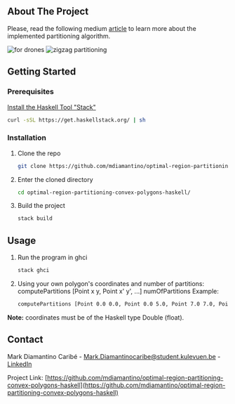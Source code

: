 <!-- ABOUT THE PROJECT -->
## About The Project

Please, read the following medium [article](https://medium.com/codex/optimal-region-partitioning-for-uavs-and-drones-in-cooperative-flight-settings-c0764a6450f9) to learn more about the implemented partitioning algorithm.

![for drones](https://miro.medium.com/max/1000/1*8Jps5SCEbakugsHMC_8tPQ.png)
![zigzag partitioning](https://miro.medium.com/max/700/1*yU5HS58sK6K41dwyAs9Ttw.png)

<!-- GETTING STARTED -->
## Getting Started

### Prerequisites

[Install the Haskell Tool "Stack"](https://docs.haskellstack.org/en/stable/README/)
```sh
curl -sSL https://get.haskellstack.org/ | sh
```

### Installation

1. Clone the repo
   ```sh
   git clone https://github.com/mdiamantino/optimal-region-partitioning-convex-polygons-haskell.git
   ```
2. Enter the cloned directory
   ```sh
   cd optimal-region-partitioning-convex-polygons-haskell/
   ```
3. Build the project
   ```sh
   stack build
   ```


<!-- USAGE EXAMPLES -->
## Usage
1. Run the program in ghci
   ```sh
   stack ghci
   ```
2. Using your own polygon's coordinates and number of partitions:  
  computePartitions [Point x y, Point x' y', ...] numOfPartitions
  Example:
   ```sh
   computePartitions [Point 0.0 0.0, Point 0.0 5.0, Point 7.0 7.0, Point 4.0 0.0] 3
   ```
  **Note:** coordinates must be of the Haskell type Double (float).

<!-- CONTACT -->
## Contact

Mark Diamantino Caribé - Mark.Diamantinocaribe@student.kulevuen.be - [LinkedIn](https://be.linkedin.com/in/markdiamantinocaribe)

Project Link: [https://github.com/mdiamantino/optimal-region-partitioning-convex-polygons-haskell](https://github.com/mdiamantino/optimal-region-partitioning-convex-polygons-haskell)
